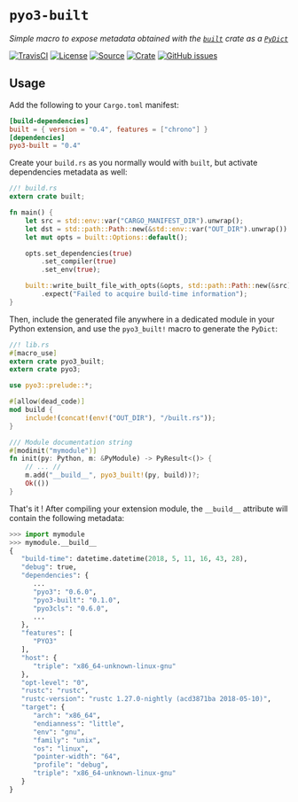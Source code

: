 # `pyo3-built`

*Simple macro to expose metadata obtained with the [`built`](https://crates.io/crates/built)
crate as a [`PyDict`](https://pyo3.github.io/pyo3/pyo3/struct.PyDict.html)*

[![TravisCI](https://img.shields.io/travis/PyO3/pyo3-built/main.svg?maxAge=600&style=flat-square)](https://travis-ci.org/PyO3/pyo3-built/branches)
[![License](https://img.shields.io/badge/license-Apache%202.0-blue.svg?style=flat-square&maxAge=2678400)](https://choosealicense.com/licenses/apache-2.0/)
[![Source](https://img.shields.io/badge/source-GitHub-303030.svg?maxAge=2678400&style=flat-square)](https://github.com/PyO3/pyo3-built)
[![Crate](https://img.shields.io/crates/v/pyo3-built.svg?maxAge=600&style=flat-square)](https://crates.io/crates/pyo3-built)
[![GitHub issues](https://img.shields.io/github/issues/PyO3/pyo3-built.svg?style=flat-square)](https://github.com/PyO3/pyo3-built/issues)

## Usage

Add the following to your `Cargo.toml` manifest:
```toml
[build-dependencies]
built = { version = "0.4", features = ["chrono"] }
[dependencies]
pyo3-built = "0.4"
```

Create your `build.rs` as you normally would with `built`, but activate
dependencies metadata as well:
```rust
//! build.rs
extern crate built;

fn main() {
    let src = std::env::var("CARGO_MANIFEST_DIR").unwrap();
    let dst = std::path::Path::new(&std::env::var("OUT_DIR").unwrap()).join("built.rs");
    let mut opts = built::Options::default();

    opts.set_dependencies(true)
        .set_compiler(true)
        .set_env(true);

    built::write_built_file_with_opts(&opts, std::path::Path::new(&src), &dst)
        .expect("Failed to acquire build-time information");
}
```

Then, include the generated file anywhere in a dedicated module in your Python
extension, and use the `pyo3_built!` macro to generate the `PyDict`:
```rust
//! lib.rs
#[macro_use]
extern crate pyo3_built;
extern crate pyo3;

use pyo3::prelude::*;

#[allow(dead_code)]
mod build {
    include!(concat!(env!("OUT_DIR"), "/built.rs"));
}

/// Module documentation string
#[modinit("mymodule")]
fn init(py: Python, m: &PyModule) -> PyResult<()> {
    // ... //
    m.add("__build__", pyo3_built!(py, build))?;
    Ok(())
}
```

That's it ! After compiling your extension module, the `__build__` attribute
will contain the following metadata:
```python
>>> import mymodule
>>> mymodule.__build__
{
   "build-time": datetime.datetime(2018, 5, 11, 16, 43, 28),
   "debug": true,
   "dependencies": {
      ...
      "pyo3": "0.6.0",
      "pyo3-built": "0.1.0",
      "pyo3cls": "0.6.0",
      ...
   },
   "features": [
      "PYO3"
   ],
   "host": {
      "triple": "x86_64-unknown-linux-gnu"
   },
   "opt-level": "0",
   "rustc": "rustc",
   "rustc-version": "rustc 1.27.0-nightly (acd3871ba 2018-05-10)",
   "target": {
      "arch": "x86_64",
      "endianness": "little",
      "env": "gnu",
      "family": "unix",
      "os": "linux",
      "pointer-width": "64",
      "profile": "debug",
      "triple": "x86_64-unknown-linux-gnu"
   }
}
```
